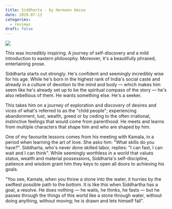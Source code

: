```yaml
---
title: Siddharta - by Hermann Hesse
date: 2020-07-13
categories:
  - reviews
draft: false
---
```


![](https://i.gr-assets.com/images/S/compressed.photo.goodreads.com/books/1428715580l/52036.jpg)

This was incredibly inspiring. A journey of self-discovery and a mild introduction to eastern philosophy. Moreover, it's a beautifully phrased, entertaining prose.

Siddharta starts out strongly. He's confident and seemingly incredibly wise for his age.
While he's born in the highest rank of India's social caste and already in a culture of devotion to the mind and body — which makes him seem like he's already set up to be the spiritual compass of the story — he's also rebellious of them.
He wants something else. He's a seeker.

This takes him on a journey of exploration and discovery of desires and vices of what's referred to as the "child people"; experiencing abandonment, lust, wealth, greed or by ceding to the often irrational, instinctive feelings that would come from parenthood.
He meets and learns from multiple characters that shape him and who are shaped by him.

One of my favourite lessons comes from his meeting with Kamala, in a period when learning the art of love. She asks him: "What skills do you have?".
Siddharta, who's never done skilled labor, replies: "I can fast, I can wait and I can think".
While seemingly worthless in a world that values status, wealth and material possessions, Siddharta's self-discipline, patience and wisdom grant him they keys to open all doors to achieving his goals.

"You see, Kamala, when you throw a stone into the water, it hurries by the swiftest possible path to the bottom. It is like this when Siddhartha has a goal, a resolve. He does nothing — he waits, he thinks, he fasts — but he passes through the things of this world like a stone through water, without doing anything, without moving; he is drawn and lets himself fall".
